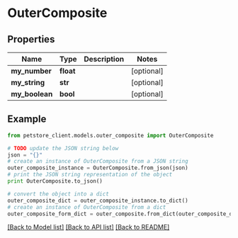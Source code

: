 # OuterComposite


## Properties

Name | Type | Description | Notes
------------ | ------------- | ------------- | -------------
**my_number** | **float** |  | [optional] 
**my_string** | **str** |  | [optional] 
**my_boolean** | **bool** |  | [optional] 

## Example

```python
from petstore_client.models.outer_composite import OuterComposite

# TODO update the JSON string below
json = "{}"
# create an instance of OuterComposite from a JSON string
outer_composite_instance = OuterComposite.from_json(json)
# print the JSON string representation of the object
print OuterComposite.to_json()

# convert the object into a dict
outer_composite_dict = outer_composite_instance.to_dict()
# create an instance of OuterComposite from a dict
outer_composite_form_dict = outer_composite.from_dict(outer_composite_dict)
```
[[Back to Model list]](../README.md#documentation-for-models) [[Back to API list]](../README.md#documentation-for-api-endpoints) [[Back to README]](../README.md)


